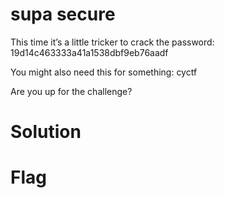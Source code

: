 # supa secure

This time it’s a little tricker to crack the password: 19d14c463333a41a1538dbf9eb76aadf

You might also need this for something: cyctf

Are you up for the challenge?

# Solution

# Flag
